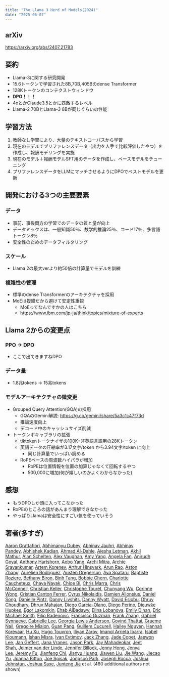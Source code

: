 ```yaml
---
title: "The Llama 3 Herd of Models(2024)"
date: "2025-06-07"
---
```


## arXiv
https://arxiv.org/abs/2407.21783

## 要約
- Llama-3に関する研究開発
- 15.6トークンで学習された8B,70B,405Bのdense Transformer
- 128Kトークンのコンテクストウィンドウ
- **DPO！！！**
- 4oとかClaude3.5とかに匹敵するレベル
- Llama-2 70BとLlama-3 8Bが同じぐらいの性能

## 学習方法
1. 教師なし学習により、大量のテキストコーパスから学習
2. 現在のモデルでプリファレンスデータ（出力を人手で比較評価したやつ）を作成し、報酬モデリングを実施
3. 現在のモデル＋報酬モデルSFT用のデータを作成し、ベースモデルをチューニング
4. プリファレンスデータをLLMにマッチさせるようにDPOでベストモデルを更新

## 開発における3つの主要要素
### データ
- 事前、事後両方の学習でのデータの質と量が向上
- データミックスは、一般知識50％、数学的推論25％、コード17％、多言語トークン8％
- 安全性のためのデータフィルタリング
### スケール
- Llama 2の最大verより約50倍の計算量でモデルを訓練
### 複雑性の管理
- 標準のdense Transformerのアーキテクチャを採用
- MoEは複雑だから避けて安定性重視
	- MoEってなんですかの人はこちら
	- https://www.ibm.com/jp-ja/think/topics/mixture-of-experts

## Llama 2からの変更点
### PPO → DPO
- ここで出てきますねDPO
### データ量
- 1.8兆tokens → 15兆tokens
### モデルアーキテクチャの微変更
- Grouped Query Attention(GQA)の採用
	- GQAのGemini解説: https://g.co/gemini/share/5a3c1c47f73d
	- 推論速度向上
	- デコード中のキャッシュサイズ削減
- トークンボキャブラリの拡張
	- tiktokenトークナイザの100K+非英語言語用の28Kトークン
	- 英語データの圧縮率が3.17文字/token から3.94文字/token に向上
		- 同じ計算量でいっぱい読める
	- RoPEベースの周波数ハイパラが増加
		- RoPEは位置情報を位置の加算じゃなくて回転するやつ
		- 500,000に増加(何が嬉しいのかよくわからなかった)

## 感想
- もうDPOしか頭に入ってこなかった
- RoPEのところの話があんまり理解できなかった
- やっぱりLlamaは安全性にすごい気を使っていそう

## 著者(多すぎ)
[Aaron Grattafiori](https://arxiv.org/search/cs?searchtype=author&query=Grattafiori,+A), [Abhimanyu Dubey](https://arxiv.org/search/cs?searchtype=author&query=Dubey,+A), [Abhinav Jauhri](https://arxiv.org/search/cs?searchtype=author&query=Jauhri,+A), [Abhinav Pandey](https://arxiv.org/search/cs?searchtype=author&query=Pandey,+A), [Abhishek Kadian](https://arxiv.org/search/cs?searchtype=author&query=Kadian,+A), [Ahmad Al-Dahle](https://arxiv.org/search/cs?searchtype=author&query=Al-Dahle,+A), [Aiesha Letman](https://arxiv.org/search/cs?searchtype=author&query=Letman,+A), [Akhil Mathur](https://arxiv.org/search/cs?searchtype=author&query=Mathur,+A), [Alan Schelten](https://arxiv.org/search/cs?searchtype=author&query=Schelten,+A), [Alex Vaughan](https://arxiv.org/search/cs?searchtype=author&query=Vaughan,+A), [Amy Yang](https://arxiv.org/search/cs?searchtype=author&query=Yang,+A), [Angela Fan](https://arxiv.org/search/cs?searchtype=author&query=Fan,+A), [Anirudh Goyal](https://arxiv.org/search/cs?searchtype=author&query=Goyal,+A), [Anthony Hartshorn](https://arxiv.org/search/cs?searchtype=author&query=Hartshorn,+A), [Aobo Yang](https://arxiv.org/search/cs?searchtype=author&query=Yang,+A), [Archi Mitra](https://arxiv.org/search/cs?searchtype=author&query=Mitra,+A), [Archie Sravankumar](https://arxiv.org/search/cs?searchtype=author&query=Archie), [Artem Korenev](https://arxiv.org/search/cs?searchtype=author&query=Korenev,+A), [Arthur Hinsvark](https://arxiv.org/search/cs?searchtype=author&query=Hinsvark,+A), [Arun Rao](https://arxiv.org/search/cs?searchtype=author&query=Rao,+A), [Aston Zhang](https://arxiv.org/search/cs?searchtype=author&query=Zhang,+A), [Aurelien Rodriguez](https://arxiv.org/search/cs?searchtype=author&query=Rodriguez,+A), [Austen Gregerson](https://arxiv.org/search/cs?searchtype=author&query=Gregerson,+A), [Ava Spataru](https://arxiv.org/search/cs?searchtype=author&query=Spataru,+A), [Baptiste Roziere](https://arxiv.org/search/cs?searchtype=author&query=Roziere,+B), [Bethany Biron](https://arxiv.org/search/cs?searchtype=author&query=Biron,+B), [Binh Tang](https://arxiv.org/search/cs?searchtype=author&query=Tang,+B), [Bobbie Chern](https://arxiv.org/search/cs?searchtype=author&query=Chern,+B), [Charlotte Caucheteux](https://arxiv.org/search/cs?searchtype=author&query=Caucheteux,+C), [Chaya Nayak](https://arxiv.org/search/cs?searchtype=author&query=Nayak,+C), [Chloe Bi](https://arxiv.org/search/cs?searchtype=author&query=Bi,+C), [Chris Marra](https://arxiv.org/search/cs?searchtype=author&query=Marra,+C), [Chris McConnell](https://arxiv.org/search/cs?searchtype=author&query=McConnell,+C), [Christian Keller](https://arxiv.org/search/cs?searchtype=author&query=Keller,+C), [Christophe Touret](https://arxiv.org/search/cs?searchtype=author&query=Touret,+C), [Chunyang Wu](https://arxiv.org/search/cs?searchtype=author&query=Wu,+C), [Corinne Wong](https://arxiv.org/search/cs?searchtype=author&query=Wong,+C), [Cristian Canton Ferrer](https://arxiv.org/search/cs?searchtype=author&query=Ferrer,+C+C), [Cyrus Nikolaidis](https://arxiv.org/search/cs?searchtype=author&query=Nikolaidis,+C), [Damien Allonsius](https://arxiv.org/search/cs?searchtype=author&query=Allonsius,+D), [Daniel Song](https://arxiv.org/search/cs?searchtype=author&query=Song,+D), [Danielle Pintz](https://arxiv.org/search/cs?searchtype=author&query=Pintz,+D), [Danny Livshits](https://arxiv.org/search/cs?searchtype=author&query=Livshits,+D), [Danny Wyatt](https://arxiv.org/search/cs?searchtype=author&query=Wyatt,+D), [David Esiobu](https://arxiv.org/search/cs?searchtype=author&query=Esiobu,+D), [Dhruv Choudhary](https://arxiv.org/search/cs?searchtype=author&query=Choudhary,+D), [Dhruv Mahajan](https://arxiv.org/search/cs?searchtype=author&query=Mahajan,+D), [Diego Garcia-Olano](https://arxiv.org/search/cs?searchtype=author&query=Garcia-Olano,+D), [Diego Perino](https://arxiv.org/search/cs?searchtype=author&query=Perino,+D), [Dieuwke Hupkes](https://arxiv.org/search/cs?searchtype=author&query=Hupkes,+D), [Egor Lakomkin](https://arxiv.org/search/cs?searchtype=author&query=Lakomkin,+E), [Ehab AlBadawy](https://arxiv.org/search/cs?searchtype=author&query=AlBadawy,+E), [Elina Lobanova](https://arxiv.org/search/cs?searchtype=author&query=Lobanova,+E), [Emily Dinan](https://arxiv.org/search/cs?searchtype=author&query=Dinan,+E), [Eric Michael Smith](https://arxiv.org/search/cs?searchtype=author&query=Smith,+E+M), [Filip Radenovic](https://arxiv.org/search/cs?searchtype=author&query=Radenovic,+F), [Francisco Guzmán](https://arxiv.org/search/cs?searchtype=author&query=Guzm%C3%A1n,+F), [Frank Zhang](https://arxiv.org/search/cs?searchtype=author&query=Zhang,+F), [Gabriel Synnaeve](https://arxiv.org/search/cs?searchtype=author&query=Synnaeve,+G), [Gabrielle Lee](https://arxiv.org/search/cs?searchtype=author&query=Lee,+G), [Georgia Lewis Anderson](https://arxiv.org/search/cs?searchtype=author&query=Anderson,+G+L), [Govind Thattai](https://arxiv.org/search/cs?searchtype=author&query=Thattai,+G), [Graeme Nail](https://arxiv.org/search/cs?searchtype=author&query=Nail,+G), [Gregoire Mialon](https://arxiv.org/search/cs?searchtype=author&query=Mialon,+G), [Guan Pang](https://arxiv.org/search/cs?searchtype=author&query=Pang,+G), [Guillem Cucurell](https://arxiv.org/search/cs?searchtype=author&query=Cucurell,+G), [Hailey Nguyen](https://arxiv.org/search/cs?searchtype=author&query=Nguyen,+H), [Hannah Korevaar](https://arxiv.org/search/cs?searchtype=author&query=Korevaar,+H), [Hu Xu](https://arxiv.org/search/cs?searchtype=author&query=Xu,+H), [Hugo Touvron](https://arxiv.org/search/cs?searchtype=author&query=Touvron,+H), [Iliyan Zarov](https://arxiv.org/search/cs?searchtype=author&query=Zarov,+I), [Imanol Arrieta Ibarra](https://arxiv.org/search/cs?searchtype=author&query=Ibarra,+I+A), [Isabel Kloumann](https://arxiv.org/search/cs?searchtype=author&query=Kloumann,+I), [Ishan Misra](https://arxiv.org/search/cs?searchtype=author&query=Misra,+I), [Ivan Evtimov](https://arxiv.org/search/cs?searchtype=author&query=Evtimov,+I), [Jack Zhang](https://arxiv.org/search/cs?searchtype=author&query=Zhang,+J), [Jade Copet](https://arxiv.org/search/cs?searchtype=author&query=Copet,+J), [Jaewon Lee](https://arxiv.org/search/cs?searchtype=author&query=Lee,+J), [Jan Geffert](https://arxiv.org/search/cs?searchtype=author&query=Geffert,+J), [Jana Vranes](https://arxiv.org/search/cs?searchtype=author&query=Vranes,+J), [Jason Park](https://arxiv.org/search/cs?searchtype=author&query=Park,+J), [Jay Mahadeokar](https://arxiv.org/search/cs?searchtype=author&query=Mahadeokar,+J), [Jeet Shah](https://arxiv.org/search/cs?searchtype=author&query=Shah,+J), [Jelmer van der Linde](https://arxiv.org/search/cs?searchtype=author&query=van+der+Linde,+J), [Jennifer Billock](https://arxiv.org/search/cs?searchtype=author&query=Billock,+J), [Jenny Hong](https://arxiv.org/search/cs?searchtype=author&query=Hong,+J), [Jenya Lee](https://arxiv.org/search/cs?searchtype=author&query=Lee,+J), [Jeremy Fu](https://arxiv.org/search/cs?searchtype=author&query=Fu,+J), [Jianfeng Chi](https://arxiv.org/search/cs?searchtype=author&query=Chi,+J), [Jianyu Huang](https://arxiv.org/search/cs?searchtype=author&query=Huang,+J), [Jiawen Liu](https://arxiv.org/search/cs?searchtype=author&query=Liu,+J), [Jie Wang](https://arxiv.org/search/cs?searchtype=author&query=Wang,+J), [Jiecao Yu](https://arxiv.org/search/cs?searchtype=author&query=Yu,+J), [Joanna Bitton](https://arxiv.org/search/cs?searchtype=author&query=Bitton,+J), [Joe Spisak](https://arxiv.org/search/cs?searchtype=author&query=Spisak,+J), [Jongsoo Park](https://arxiv.org/search/cs?searchtype=author&query=Park,+J), [Joseph Rocca](https://arxiv.org/search/cs?searchtype=author&query=Rocca,+J), [Joshua Johnstun](https://arxiv.org/search/cs?searchtype=author&query=Johnstun,+J), [Joshua Saxe](https://arxiv.org/search/cs?searchtype=author&query=Saxe,+J), [Junteng Jia](https://arxiv.org/search/cs?searchtype=author&query=Jia,+J) et al. (460 additional authors not shown)